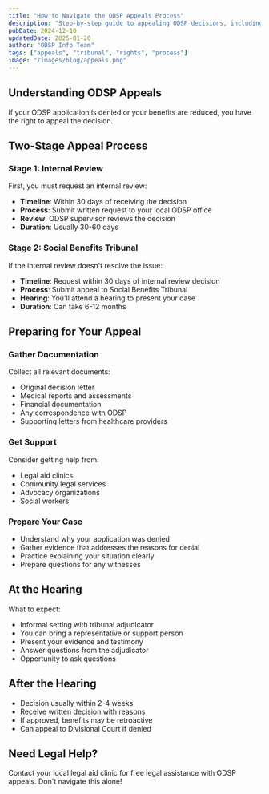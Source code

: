 ```yaml
---
title: "How to Navigate the ODSP Appeals Process"
description: "Step-by-step guide to appealing ODSP decisions, including timelines, required documentation, and what to expect at your hearing."
pubDate: 2024-12-10
updatedDate: 2025-01-20
author: "ODSP Info Team"
tags: ["appeals", "tribunal", "rights", "process"]
image: "/images/blog/appeals.png"
---
```


## Understanding ODSP Appeals

If your ODSP application is denied or your benefits are reduced, you have the right to appeal the decision.

## Two-Stage Appeal Process

### Stage 1: Internal Review

First, you must request an internal review:

- **Timeline**: Within 30 days of receiving the decision
- **Process**: Submit written request to your local ODSP office
- **Review**: ODSP supervisor reviews the decision
- **Duration**: Usually 30-60 days

### Stage 2: Social Benefits Tribunal

If the internal review doesn't resolve the issue:

- **Timeline**: Request within 30 days of internal review decision
- **Process**: Submit appeal to Social Benefits Tribunal
- **Hearing**: You'll attend a hearing to present your case
- **Duration**: Can take 6-12 months

## Preparing for Your Appeal

### Gather Documentation

Collect all relevant documents:

- Original decision letter
- Medical reports and assessments
- Financial documentation
- Any correspondence with ODSP
- Supporting letters from healthcare providers

### Get Support

Consider getting help from:

- Legal aid clinics
- Community legal services
- Advocacy organizations
- Social workers

### Prepare Your Case

- Understand why your application was denied
- Gather evidence that addresses the reasons for denial
- Practice explaining your situation clearly
- Prepare questions for any witnesses

## At the Hearing

What to expect:

- Informal setting with tribunal adjudicator
- You can bring a representative or support person
- Present your evidence and testimony
- Answer questions from the adjudicator
- Opportunity to ask questions

## After the Hearing

- Decision usually within 2-4 weeks
- Receive written decision with reasons
- If approved, benefits may be retroactive
- Can appeal to Divisional Court if denied

## Need Legal Help?

Contact your local legal aid clinic for free legal assistance with ODSP appeals. Don't navigate this alone!

